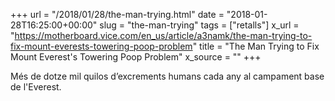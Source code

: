 +++
url = "/2018/01/28/the-man-trying.html"
date = "2018-01-28T16:25:00+00:00"
slug = "the-man-trying"
tags = ["retalls"]
x_url = "https://motherboard.vice.com/en_us/article/a3namk/the-man-trying-to-fix-mount-everests-towering-poop-problem"
title = "The Man Trying to Fix Mount Everest's Towering Poop Problem"
x_source = ""
+++


Més de dotze mil quilos d’excrements humans cada any al campament base de l'Everest.


